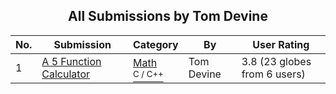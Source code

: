﻿<div align="center">

## All Submissions by Tom Devine

</div>

No.  | Submission | Category | By   | User Rating
---- | ---------- | -------- | ---- | -----------
1 | [A 5 Function Calculator<br />](https://github.com/Planet-Source-Code/tom-devine-a-5-function-calculator__3-1515) | [Math<br /><sup>C / C++</sup>](../ByCategory/math__3-12.md) | Tom Devine | 3.8 (23 globes from 6 users)
